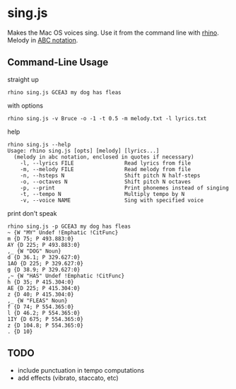 # sing.js 

Makes the Mac OS voices sing. Use it from the command line with [rhino](http://www.mozilla.org/rhino/). Melody in [ABC notation](http://abcnotation.com).

## Command-Line Usage

straight up

```
rhino sing.js GCEA3 my dog has fleas
```

with options

```
rhino sing.js -v Bruce -o -1 -t 0.5 -m melody.txt -l lyrics.txt
```

help

```
rhino sing.js --help
Usage: rhino sing.js [opts] [melody] [lyrics...]
  (melody in abc notation, enclosed in quotes if necessary)
    -l, --lyrics FILE                Read lyrics from file
    -m, --melody FILE                Read melody from file
    -n, --hsteps N                   Shift pitch N half-steps
    -o, --octaves N                  Shift pitch N octaves
    -p, --print                      Print phonemes instead of singing
    -t, --tempo N                    Multiply tempo by N
    -v, --voice NAME                 Sing with specified voice
```

print don't speak

```
rhino sing.js -p GCEA3 my dog has fleas
~ {W "MY" Undef !Emphatic !CitFunc}
m {D 75; P 493.883:0}
AY {D 225; P 493.883:0}
,_ {W "DOG" Noun}
d {D 36.1; P 329.627:0}
1AO {D 225; P 329.627:0}
g {D 38.9; P 329.627:0}
,~ {W "HAS" Undef !Emphatic !CitFunc}
h {D 35; P 415.304:0}
AE {D 225; P 415.304:0}
z {D 40; P 415.304:0}
,_ {W "FLEAS" Noun}
f {D 74; P 554.365:0}
l {D 46.2; P 554.365:0}
1IY {D 675; P 554.365:0}
z {D 104.8; P 554.365:0}
. {D 10}
```

## TODO

* include punctuation in tempo computations
* add effects (vibrato, staccato, etc)
